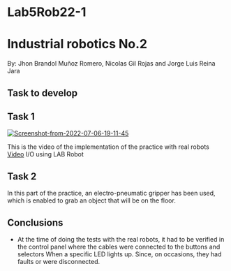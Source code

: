 # Lab5Rob22-1
#  Industrial robotics No.2

By: Jhon Brandol Muñoz Romero, Nicolas Gil Rojas and 
Jorge Luis Reina Jara

## Task to develop

## Task 1

<a href="https://ibb.co/BPZcqJj"><img src="https://i.ibb.co/hMWLDNH/Screenshot-from-2022-07-06-19-11-45.png" alt="Screenshot-from-2022-07-06-19-11-45" border="0"></a>

This is the video of the implementation of the practice with real robots
[Video](https://youtu.be/l5Zzl4wflTc) I/O using LAB Robot

## Task 2
In this part of the practice, an electro-pneumatic gripper has been used, which is enabled to grab an object that will be on the floor.


## Conclusions
- At the time of doing the tests with the real robots, it had to be verified in the control panel where the cables were connected to the buttons and selectors When a  specific LED lights up. Since, on occasions, they had faults or were disconnected.

